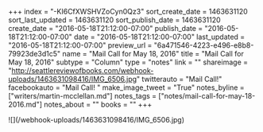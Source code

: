 +++
index = "-KI6CfXWSHVZoCyn0Qz3"
sort_create_date = 1463631120
sort_last_updated = 1463631120
sort_publish_date = 1463631120
create_date = "2016-05-18T21:12:00-07:00"
publish_date = "2016-05-18T21:12:00-07:00"
date = "2016-05-18T21:12:00-07:00"
last_updated = "2016-05-18T21:12:00-07:00"
preview_url = "6a471546-4223-e496-e8b8-79923de3d1c5"
name = "Mail Call for May 18, 2016"
title = "Mail Call for May 18, 2016"
subtype = "Column"
type = "notes"
link = ""
shareimage = "http://seattlereviewofbooks.com/webhook-uploads/1463631098416/IMG_6506.jpg"
twitterauto = "Mail Call!"
facebookauto = "Mail Call! "
make_image_tweet = "True"
notes_byline = ["writers/martin-mcclellan.md"]
notes_tags = ["notes/mail-call-for-may-18-2016.md"]
notes_about = ""
books = ""
+++
<p class="image">![](/webhook-uploads/1463631098416/IMG_6506.jpg)</p>